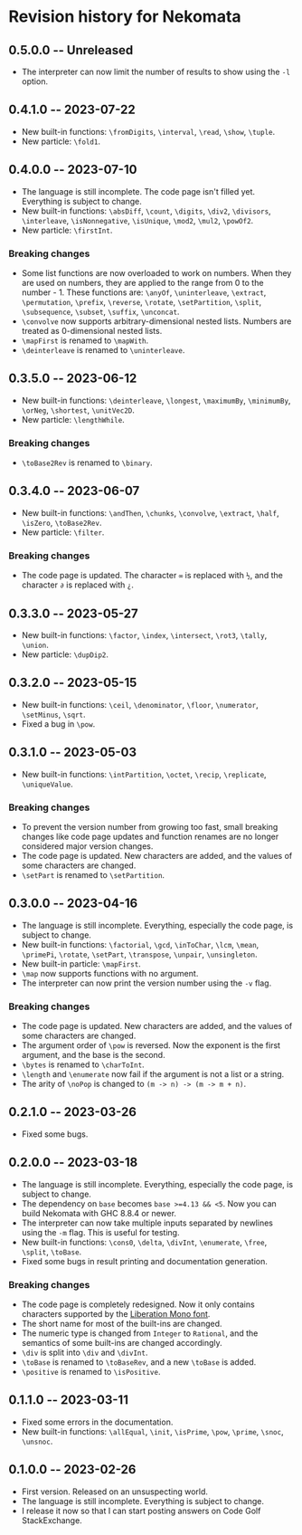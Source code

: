 # Revision history for Nekomata

## 0.5.0.0 -- Unreleased

* The interpreter can now limit the number of results to show using the `-l` option.

## 0.4.1.0 -- 2023-07-22

* New built-in functions: `\fromDigits`, `\interval`, `\read`, `\show`, `\tuple`.
* New particle: `\fold1`.

## 0.4.0.0 -- 2023-07-10

* The language is still incomplete. The code page isn't filled yet. Everything is subject to change.
* New built-in functions: `\absDiff`, `\count`, `\digits`, `\div2`, `\divisors`, `\interleave`, `\isNonnegative`, `\isUnique`, `\mod2`, `\mul2`, `\powOf2`.
* New particle: `\firstInt`.

### Breaking changes

* Some list functions are now overloaded to work on numbers. When they are used on numbers, they are applied to the range from 0 to the number - 1. These functions are: `\anyOf`, `\uninterleave`, `\extract`, `\permutation`, `\prefix`, `\reverse`, `\rotate`, `\setPartition`, `\split`, `\subsequence`, `\subset`, `\suffix`, `\unconcat`.
* `\convolve` now supports arbitrary-dimensional nested lists. Numbers are treated as 0-dimensional nested lists.
* `\mapFirst` is renamed to `\mapWith`.
* `\deinterleave` is renamed to `\uninterleave`.

## 0.3.5.0 -- 2023-06-12

* New built-in functions: `\deinterleave`, `\longest`, `\maximumBy`, `\minimumBy`, `\orNeg`, `\shortest`, `\unitVec2D`.
* New particle: `\lengthWhile`.

### Breaking changes

* `\toBase2Rev` is renamed to `\binary`.

## 0.3.4.0 -- 2023-06-07

* New built-in functions: `\andThen`, `\chunks`, `\convolve`, `\extract`, `\half`, `\isZero`, `\toBase2Rev`.
* New particle: `\filter`.

### Breaking changes

* The code page is updated. The character `∞` is replaced with `½`, and the character `∂` is replaced with `¿`.

## 0.3.3.0 -- 2023-05-27

* New built-in functions: `\factor`, `\index`, `\intersect`, `\rot3`, `\tally`, `\union`.
* New particle: `\dupDip2`.

## 0.3.2.0 -- 2023-05-15

* New built-in functions: `\ceil`, `\denominator`, `\floor`, `\numerator`, `\setMinus`, `\sqrt`.
* Fixed a bug in `\pow`.

## 0.3.1.0 -- 2023-05-03

* New built-in functions: `\intPartition`, `\octet`, `\recip`, `\replicate`, `\uniqueValue`.

### Breaking changes

* To prevent the version number from growing too fast, small breaking changes like code page updates and function renames are no longer considered major version changes.
* The code page is updated. New characters are added, and the values of some characters are changed.
* `\setPart` is renamed to `\setPartition`.

## 0.3.0.0 -- 2023-04-16

* The language is still incomplete. Everything, especially the code page, is subject to change.
* New built-in functions: `\factorial`, `\gcd`, `\inToChar`, `\lcm`, `\mean`, `\primePi`, `\rotate`, `\setPart`, `\transpose`, `\unpair`, `\unsingleton`.
* New built-in particle: `\mapFirst`.
* `\map` now supports functions with no argument.
* The interpreter can now print the version number using the `-v` flag.

### Breaking changes

* The code page is updated. New characters are added, and the values of some characters are changed.
* The argument order of `\pow` is reversed. Now the exponent is the first argument, and the base is the second.
* `\bytes` is renamed to `\charToInt`.
* `\length` and `\enumerate` now fail if the argument is not a list or a string.
* The arity of `\noPop` is changed to `(m -> n) -> (m -> m + n)`.

## 0.2.1.0 -- 2023-03-26

* Fixed some bugs.

## 0.2.0.0 -- 2023-03-18

* The language is still incomplete. Everything, especially the code page, is subject to change.
* The dependency on `base` becomes `base >=4.13 && <5`. Now you can build Nekomata with GHC 8.8.4 or newer.
* The interpreter can now take multiple inputs separated by newlines using the `-m` flag. This is useful for testing.
* New built-in functions: `\cons0`, `\delta`, `\divInt`, `\enumerate`, `\free`, `\split`, `\toBase`.
* Fixed some bugs in result printing and documentation generation.

### Breaking changes

* The code page is completely redesigned. Now it only contains characters supported by the [Liberation Mono font](https://en.wikipedia.org/wiki/Liberation_fonts).
* The short name for most of the built-ins are changed.
* The numeric type is changed from `Integer` to `Rational`, and the semantics of some built-ins are changed accordingly.
* `\div` is split into `\div` and `\divInt`.
* `\toBase` is renamed to `\toBaseRev`, and a new `\toBase` is added.
* `\positive` is renamed to `\isPositive`.

## 0.1.1.0 -- 2023-03-11

* Fixed some errors in the documentation.
* New built-in functions: `\allEqual`, `\init`, `\isPrime`, `\pow`, `\prime`, `\snoc`, `\unsnoc`.

## 0.1.0.0 -- 2023-02-26

* First version. Released on an unsuspecting world.
* The language is still incomplete. Everything is subject to change.
* I release it now so that I can start posting answers on Code Golf StackExchange.
